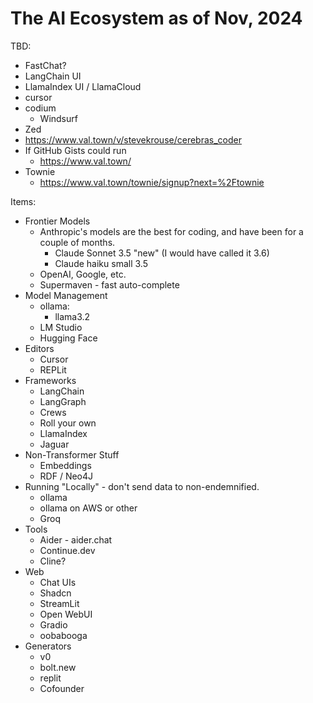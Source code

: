# The AI Ecosystem as of Nov, 2024

TBD:

- FastChat?
- LangChain UI
- LlamaIndex UI / LlamaCloud
- cursor
- codium
  - Windsurf
- Zed
- https://www.val.town/v/stevekrouse/cerebras_coder
- If GitHub Gists could run
  - https://www.val.town/
- Townie
  - https://www.val.town/townie/signup?next=%2Ftownie

Items:
- Frontier Models
  - Anthropic's models are the best for coding, and have been for a couple of months.
    - Claude Sonnet 3.5 "new" (I would have called it 3.6)
    - Claude haiku small 3.5
  - OpenAI, Google, etc.
  - Supermaven - fast auto-complete
- Model Management
  - ollama:
    - llama3.2
  - LM Studio
  - Hugging Face
- Editors
  - Cursor
  - REPLit
- Frameworks
  - LangChain
  - LangGraph
  - Crews
  - Roll your own
  - LlamaIndex
  - Jaguar
- Non-Transformer Stuff
  - Embeddings
  - RDF / Neo4J
- Running "Locally" - don't send data to non-endemnified.
  - ollama
  - ollama on AWS or other
  - Groq
- Tools
  - Aider - aider.chat
  - Continue.dev
  - Cline?
- Web
  - Chat UIs
  - Shadcn
  - StreamLit
  - Open WebUI
  - Gradio
  - oobabooga
- Generators
  - v0
  - bolt.new
  - replit
  - Cofounder

